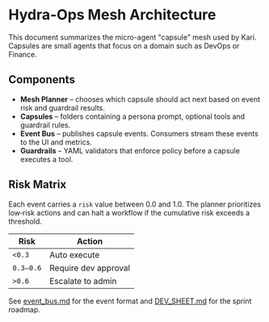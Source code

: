 # Hydra-Ops Mesh Architecture

This document summarizes the micro-agent "capsule" mesh used by Kari. Capsules are small agents that focus on a domain such as DevOps or Finance.

## Components

- **Mesh Planner** – chooses which capsule should act next based on event risk and guardrail results.
- **Capsules** – folders containing a persona prompt, optional tools and guardrail rules.
- **Event Bus** – publishes capsule events. Consumers stream these events to the UI and metrics.
- **Guardrails** – YAML validators that enforce policy before a capsule executes a tool.

## Risk Matrix

Each event carries a `risk` value between 0.0 and 1.0. The planner prioritizes low‑risk actions and can halt a workflow if the cumulative risk exceeds a threshold.

| Risk | Action |
| ---- | ------ |
| `<0.3` | Auto execute |
| `0.3–0.6` | Require dev approval |
| `>0.6` | Escalate to admin |

See [event_bus.md](event_bus.md) for the event format and [DEV_SHEET.md](../DEV_SHEET.md) for the sprint roadmap.
